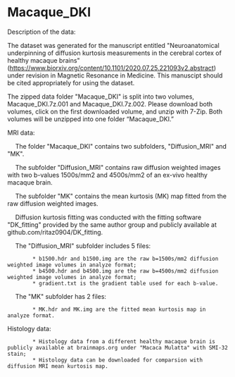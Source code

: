 # Macaque_DKI
              
Description of the data:

The dataset was generated for the manuscript entitled "Neuroanatomical underpinning of diffusion kurtosis measurements in the cerebral cortex of healthy macaque brains" (https://www.biorxiv.org/content/10.1101/2020.07.25.221093v2.abstract) under revision in Magnetic Resonance in Medicine. This manuscipt should be cited appropriately for using the dataset.

The zipped data folder "Macaque_DKI" is split into two volumes, Macaque_DKI.7z.001 and Macaque_DKI.7z.002. Please download both volumes, click on the first downloaded volume, and unzip with 7-Zip. Both volumes will be unzipped into one folder “Macaque_DKI.”

MRI data:

&emsp;  The folder "Macaque_DKI" contains two subfolders, "Diffusion_MRI" and "MK".

&emsp;  The subfolder "Diffusion_MRI" contains raw diffusion weighted images with two b-values 1500s/mm2 and 4500s/mm2 of an ex-vivo healthy macaque brain.

&emsp;  The subfolder "MK" contains the mean kurtosis (MK) map fitted from the raw diffusion weighted images.

&emsp;  Diffusion kurtosis fitting was conducted with the fitting software "DK_fitting" provided by the same author group and publicly available at github.com/ritaz0904/DK_fitting.

&emsp;  The "Diffusion_MRI" subfolder includes 5 files:

            * b1500.hdr and b1500.img are the raw b=1500s/mm2 diffusion weighted image volumes in analyze format;
            * b4500.hdr and b4500.img are the raw b=4500s/mm2 diffusion weighted image volumes in analyze format;
            * gradient.txt is the gradient table used for each b-value.

&emsp;  The "MK" subfolder has 2 files:

            * MK.hdr and MK.img are the fitted mean kurtosis map in analyze format.

Histology data:

            * Histology data from a different healthy macaque brain is publicly available at brainmaps.org under "Macaca Mulatta" with SMI-32 stain;
            * Histology data can be downloaded for comparsion with diffusion MRI mean kurtosis map.  
                
  
 
